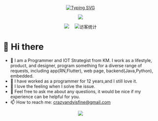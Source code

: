 <div align="center">
  
  <!-- dynamic typing effect 动态打字效果 -->
  <div align="center">
    <a href="https://blog.sunguoqi.com/">
      <img src="https://readme-typing-svg.demolab.com?font=Fira+Code&pause=1000&width=435&lines=console.log(%22Hello%2C%20World%22);CrazyAndy say hi to you!&center=true&size=27" alt="Typing SVG" />
    </a>
  </div>

  <!-- knock code pictures 敲代码的图片 -->
  <img src="https://cdn.jsdelivr.net/gh/sun0225SUN/sun0225SUN/assets/images/coding.gif" /><br>

  <!-- profile logo 个人资料徽标 -->
  <div align="center">
    <a href="https://crazyandy.github.io/"><img src="https://img.shields.io/badge/Website-博客-blue" /></a>&emsp;
    <!-- visitor statistics logo 访客数统计徽标 -->
    <img src="https://visitor-badge.glitch.me/badge?page_id=crazyandy" alt="访客统计" />
  </div>
</div>

#  🙋 Hi there
- 🧱 I am a Programmer and IOT Strategist from KM. I work as a lifestyle, product, and designer, program something for a diverse range of requests, including app(RN,Flutter), web page, backend(Java,Python), embedded.
- 🌱 I have worked as a programmer for 12 years,and I still love it.
- 🌳 I love the feeling when I solve the issue.
- 💬 Feel free to ask me about any questions, it would be nice if my experience can be helpful for you.
- 📫 How to reach me: crazyandyisfine@gmail.com


<div align="center" >

<!-- profile-3d-contrib 3D贡献图-->
<img src="https://cdn.jsdelivr.net/gh/sun0225SUN/sun0225SUN/profile-3d-contrib/profile-night-rainbow.svg" />
</div>

